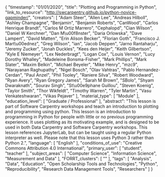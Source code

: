 {
    "timestamp": "01/01/2020",
    "title": "Plotting and Programming in Python",
    "link_to_resource": "http://swcarpentry.github.io/python-novice-gapminder/",
    "creators": [
        "Adam Steer",
        "Allen Lee",
        "Andreas Hilboll",
        "Ashley Champagne",
        "Benjamin",
        "Benjamin Roberts",
        "CanWood",
        "Carlos Henrique Brandt",
        "Carlos M Ortiz Marrero",
        "Cephalopd",
        "Cian Wilson",
        "Daniel W Kerchner",
        "Dan M\u00f8nster",
        "Daria Orlowska",
        "Dave Lampert",
        "David Matten",
        "Erin Alison Becker",
        "Florian Goth",
        "Francisco J. Mart\u00ednez",
        "Greg Wilson",
        "ian",
        "Jacob Deppen",
        "Jarno Rantaharju",
        "Jeremy Zucker",
        "Jonah Duckles",
        "Kees den Heijer",
        "Keith Gilbertson",
        "Kyle E Niemeyer",
        "Lex Nederbragt",
        "Logan Cox",
        "Louis Vernon",
        "Lucy Dorothy Whalley",
        "Madeleine Bonsma-Fisher",
        "Mark Phillips",
        "Mark Slater",
        "Maxim Belkin",
        "Michael Beyeler",
        "Mike Henry",
        "mzc9",
        "Narayanan Raghupathy",
        "Nigel Bosch",
        "Olav Vahtras",
        "Pablo Hernandez-Cerdan",
        "Paul Anzel",
        "Phil Tooley",
        "Raniere Silva",
        "Robert Woodward",
        "Ryan Avery",
        "Ryan Gregory James",
        "Sarah M Brown",
        "SBolo",
        "Shyam Dwaraknath",
        "Sourav Singh",
        "St\u00e9phane Guillou",
        "Steven Koenig",
        "Taylor Smith",
        "Thor Wikfeldt",
        "Timothy Warren",
        "Tyler Martin",
        "Vasu Venkateshwaran",
        "Vikas Pejaver"
    ],
    "material_type": [
        "Module"
    ],
    "education_level": [
        "Graduate / Professional"
    ],
    "abstract": "This lesson is part of Software Carpentry workshops and teach an introduction to plotting and programming using python. This lesson is an introduction to programming in Python for people with little or no previous programming experience. It uses plotting as its motivating example, and is designed to be used in both Data Carpentry and Software Carpentry workshops. This lesson references JupyterLab, but can be taught using a regular Python interpreter as well. Please note that this lesson uses Python 3 rather than Python 2.",
    "language": [
        "English"
    ],
    "conditions_of_use": "Creative Commons Attribution 4.0 International",
    "primary_user": [
        "student",
        "teacher"
    ],
    "subject_areas": [
        "Computer Science",
        "Information Science",
        "Measurement and Data"
    ],
    "FORRT_clusters": [
        ""
    ],
    "tags": [
        "Analysis",
        "Data",
        "Education",
        "Open Scholarship Tools and Technologies",
        "Python",
        "Reproducibility",
        "Research Data Management Tools",
        "Researchers"
    ]
}